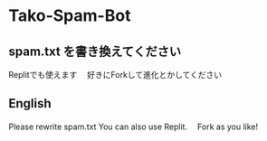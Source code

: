 # Tako-Spam-Bot


## spam.txt を書き換えてください 
Replitでも使えます　
好きにForkして進化とかしてください

## English
Please rewrite spam.txt 
You can also use Replit.　
Fork as you like!　
